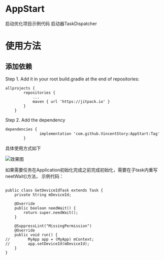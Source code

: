 # AppStart
启动优化项目示例代码
启动器TaskDispatcher

	
# 使用方法
## 添加依赖
Step 1. Add it in your root build.gradle at the end of repositories:
```
allprojects {
		repositories {
			...
			maven { url 'https://jitpack.io' }
		}
	}

``` 
Step 2. Add the dependency

```
dependencies {
	           implementation 'com.github.VincentStory:AppStart:Tag'
	    }

``` 
具体使用方式如下

![效果图](https://github.com/VincentStory/AppStart/blob/master/app/app_start.png)

如果需要任务在Application初始化完成之前完成初始化，需要在子task内重写neetWait()方法，
示例代码：

``` 

public class GetDeviceIdTask extends Task {
    private String mDeviceId;

    @Override
    public boolean needWait() {
        return super.needWait();
    }

    @SuppressLint("MissingPermission")
    @Override
    public void run() {
//        MyApp app = (MyApp) mContext;
//        app.setDeviceId(mDeviceId);
    }
}

``` 


